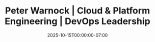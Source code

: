 ---
title: "Peter Warnock | Cloud & Platform Engineering | DevOps Leadership"
date: 2025-10-15T00:00:00-07:00
description: "Peter Warnock's personal website showcasing expertise in cloud engineering, DevOps leadership, and fullstack development with 15+ years of experience."
---